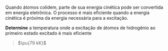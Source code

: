 Quando átomos colidem, parte de sua energia cinética pode ser convertida em energia eletrônica. O processo é mais eficiente quando a energia cinética é próxima da energia necessária para a excitação.

**Determine** a temperatura onde a excitação de átomos de hidrogênio ao primeiro estado excitado é mais eficiente

> $\pu{79 kK}$
